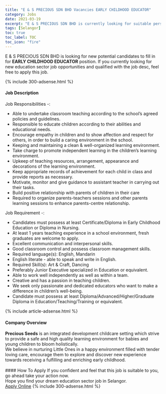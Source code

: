 ```yaml
---
title: "E & S PRECIOUS SDN BHD Vacancies EARLY CHILDHOOD EDUCATOR" 
category: Jobs 
date: 2021-03-19 
excerpt: "E & S PRECIOUS SDN BHD is currently looking for suitable person to fill in the EARLY CHILDHOOD EDUCATOR which positioned at Selangor" 
tags: [Selangor] 
toc: true 
toc_label: TOC 
toc_icon: "fire" 
--- 
```


<p>E & S PRECIOUS SDN BHD is looking for new potential candidates to fill in for <b>EARLY CHILDHOOD EDUCATOR</b> position. If you currently looking for new education sector job opportunities and qualified with the job desc, feel free to apply this job.
</p>{% include 300-adsense.html %} 
<div><div><h4>Job Description</h4></div><div><div><span><div><p>Job Responsibilities -:</p><ul><li>Able to undertake classroom teaching according to the school&#8217;s agreed policies and guidelines.</li><li>Responsible to educate children according to their abilities and educational needs.</li><li>Encourage empathy in children and to show affection and respect for others, in order to build a caring environment in the school.</li><li>Keeping and maintaining a clean &amp; well-organized learning environment.</li><li>Take charge to promote independent learning in the children&#8217;s learning environment.</li><li>Upkeep of teaching resources, arrangement, appearance and decorations of the learning environment.</li><li>Keep appropriate records of achievement for each child in class and provide reports as necessary.&#160;</li><li>Motivate, monitor and give guidance to assistant teacher in carrying out their tasks.&#160;</li><li>Build positive relationship with parents of children in their care</li><li>Required to organize parents-teachers sessions and other parents learning sessions to enhance parents-centre relationship.</li></ul><p>Job Requirement -:</p><ul><li>Candidates must possess at least Certificate/Diploma in Early Childhood Education or Diploma in Nursing.</li><li>At least 1 years teaching experience in a school environment, fresh graduates are welcome to apply.</li><li>Excellent communication and interpersonal skills.</li><li>Good classroom control and possess classroom management skills.</li><li>Required language(s):&#160;English, Mandarin</li><li>English literate - able to speak and write in English.</li><li>Required Skill(s): Art &amp; Craft, Dancing</li><li>Preferably Junior Executive specialized in Education or equivalent.</li><li>Able to work well independently as well as within a team.</li><li>Creative and has a passion in&#160;teaching children.</li><li>We seek only passionate and dedicated educators who want to make a difference in children&#8217;s well-being.</li><li>Candidate must possess at least Diploma/Advanced/Higher/Graduate Diploma in Education/Teaching/Training or equivalent.</li></ul></div></span></div></div></div> 
{% include article-adsense.html %} 
<div><div><h4>Company Overview</h4></div><div><div><span><div><div><strong>Precious Seeds</strong> is an integrated development childcare setting which strive to provide a safe and high quality learning environment for babies and young children to bloom holistically.</div>
<div>We believe in nurturing Little Ones in a happy environment filled with tender loving care, encourage them to explore and discover new experience towards receiving a fulfilling and enriching early childhood.<br>
&#160;</div></div></span></div></div></div> 
#### How To Apply 
If you confident and feel that this job is suitable to you, go ahead take your action now. <br/> 
Hope you find your dream education sector job in Selangor. <br/> 
<a href="https://www.jobstreet.com.my/en/job/early-childhood-educator-4511695?jobId=jobstreet-my-job-4511695" class="btn btn--info" target="_blank" rel="nofollow noopenner">Apply Online</a> 
{% include 300-adsense.html %} 